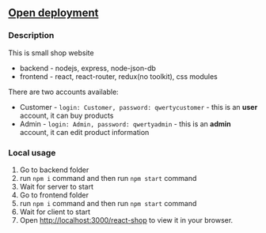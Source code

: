 ## [Open deployment]("https://maslomeister.github.io/react-shop/)

### Description

This is small shop website

- backend - nodejs, express, node-json-db
- frontend - react, react-router, redux(no toolkit), css modules

There are two accounts available:

- Customer - `login: Customer, password: qwertycustomer` - this is an **user** account, it can buy products
- Admin - `login: Admin, password: qwertyadmin` - this is an **admin** account, it can edit product information

### Local usage

1. Go to backend folder
2. run `npm i` command and then run `npm start` command
3. Wait for server to start
4. Go to frontend folder
5. run `npm i` command and then run `npm start` command
6. Wait for client to start
7. Open [http://localhost:3000/react-shop](http://localhost:3000/react-shop) to view it in your browser.

